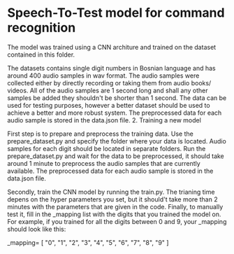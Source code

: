 # Speech-To-Test model for command recognition

The model was trained using a CNN architure and trained on the dataset contained in this folder.

The datasets contains single digit numbers in Bosnian language and has around 400 audio samples in wav format. The audio samples were collected either by directly recording or taking them from 
audio books/ videos. All of the audio samples are 1 second long and shall any other samples be added they shouldn't be shorter than 1 second. The data can be used for testing purposes,
however a better dataset should be used to achieve a better and more robust system. The preprocessed data for each audio sample is stored in the data.json file.
2. Training a new model

First step is to prepare and preprocess the training data. Use the prepare_dataset.py and specify the folder where your data is located. Audio samples for each digit should be 
located in separate folders. Run the prepare_dataset.py and wait for the data to be preprocessed, it should take around 1 minute to preprocess the audio samples that are currently
available. The preprocessed data for each audio sample is stored in the data.json file.

Secondly, train the CNN model by running the train.py. The trianing time depens on the hyper parameters you set, but it should't take more than 2 minutes with the parameters that
are given in the code. Finally, to manually test it, fill in the _mapping list with the digits that you trained the model on. For example, if you trained for all the digits between 
0 and 9, your _mapping  should look like this:

_mapping= [
        "0",
        "1",
        "2",
        "3",
        "4",
        "5",
        "6",
        "7",
        "8",
        "9"
    ]
